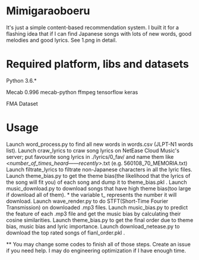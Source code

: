 # Mimigaraoboeru

It's just a simple content-based recommendation system.
I built it for a flashing idea that if I can find Japanese songs with lots of new words, good melodies and good lyrics.
See 1.png in detail.

# Required platform, libs and datasets

Python 3.6.*

Mecab 0.996
mecab-python
ffmpeg
tensorflow
keras

FMA Dataset

# Usage
Launch word_process.py to find all new words in words.csv (JLPT-N1 words list).
Launch craw_lyrics to craw song lyrics on NetEase Cloud Music's server; put favourite song lyrics in ./lyrics/0_fav/ and name them like <songid>_<number_of_times_heard——recently>_<songname>.txt (e.g. 560108_70_MEMORIA.txt)
Launch filtrate_lyrics to filtrate non-Japanese characters in all the lyric files.
Launch theme_bias.py to get the theme bias(the likelihood that the lyrics of the song will fit you) of each song and dump it to theme_bias.pkl .
Launch music_download.py to download songs that have high theme bias(too large if download all of them). * the variable t_ represents the number it will download.
Launch wave_render.py to do STFT(Short-Time Fourier Transmission) on downloaded .mp3 files.
Launch music_bias.py to predict the feature of each .mp3 file and get the music bias by calculating their cosine similarities.
Launch theme_bias.py to get the final order due to theme bias, music bias and lyric importance.
Launch download_netease.py to download the top rated songs of fianl_order.pkl .

** You may change some codes to finish all of those steps. Create an issue if you need help. I may do engineering optimization if I have enough time.
